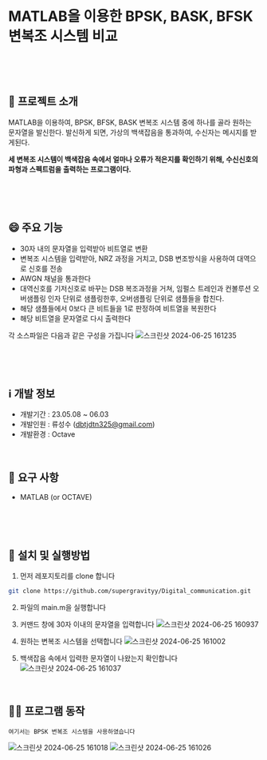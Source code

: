 # MATLAB을 이용한 BPSK, BASK, BFSK 변복조 시스템 비교

&nbsp;

&nbsp;
## 💪 프로젝트 소개
MATLAB을 이용하여, BPSK, BFSK, BASK 변복조 시스템 중에 하나를 골라 원하는 문자열을 발신한다. 
발신하게 되면, 가상의 백색잡음을 통과하여, 수신자는 메시지를 받게된다.
&nbsp;

<B>세 변복조 시스템이 백색잡음 속에서 얼마나 오류가 적은지를 확인하기 위해, 수신신호의 파형과 스펙트럼을 출력하는 프로그램이다.</B>

&nbsp;

&nbsp;
## 😄 주요 기능
* 30자 내의 문자열을 입력받아 비트열로 변환
* 변복조 시스템을 입력받아, NRZ 과정을 거치고, DSB 변조방식을 사용하여 대역으로 신호를 전송
* AWGN 채널을 통과한다
* 대역신호를 기저신호로 바꾸는 DSB 복조과정을 거쳐, 임펄스 트레인과 컨볼루션 오버샘플링 인자 단위로 샘플링한후, 오버샘플링 단위로 샘플들을 합친다.
* 해당 샘플들에서 0보다 큰 비트들을 1로 판정하여 비트열을 복원한다
* 해당 비트열을 문자열로 다시 출력한다

각 소스파일은 다음과 같은 구성을 가집니다
![스크린샷 2024-06-25 161235](https://github.com/dcop94/Repowith/assets/145382604/5a513223-216a-4488-b556-63b9edbcc852)

&nbsp;

&nbsp;
## ℹ️ 개발 정보
* 개발기간 : 23.05.08 ~ 06.03
* 개발인원 : 류성수 (dbtjdtn325@gmail.com)
* 개발환경 : Octave
&nbsp;

&nbsp;
## 🤔 요구 사항
* MATLAB (or OCTAVE)

&nbsp;

&nbsp;
## 🙏 설치 및 실행방법
  1. 먼저 레포지토리를 clone 합니다
  ```sh
  git clone https://github.com/supergravityy/Digital_communication.git
  ```
  2. 파일의 main.m을 실행합니다
  
  3. 커맨드 창에 30자 이내의 문자열을 입력합니다
  ![스크린샷 2024-06-25 160937](https://github.com/dcop94/Repowith/assets/145382604/b35a4d29-2596-4568-83cc-1844bd542e5f)
  4. 원하는 변복조 시스템을 선택합니다
  ![스크린샷 2024-06-25 161002](https://github.com/dcop94/Repowith/assets/145382604/32a552db-d004-48bf-8cf2-e7d7512c28d1)
  5. 백색잡음 속에서 입력한 문자열이 나왔는지 확인합니다
  ![스크린샷 2024-06-25 161037](https://github.com/dcop94/Repowith/assets/145382604/668ff6b7-a869-4b76-a397-66e945fd959b)
&nbsp;

&nbsp;
## 🤷‍♂️ 프로그램 동작
```여기서는 BPSK 변복조 시스템을 사용하였습니다```

![스크린샷 2024-06-25 161018](https://github.com/dcop94/Repowith/assets/145382604/f341fa34-e1e2-460d-a792-fd9534928208)
![스크린샷 2024-06-25 161026](https://github.com/dcop94/Repowith/assets/145382604/d64b8b39-2319-4cd8-a2f2-0d4b5a36f91a)
